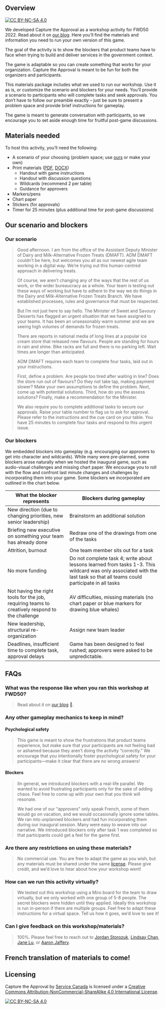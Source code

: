 ## Overview
[![CC BY-NC-SA 4.0][cc-by-nc-sa-shield]][cc-by-nc-sa]

We developed Capture the Approval as a workshop activity for FWD50 2022. Read about it on [our blog](https://medium.com/good-trouble/delivering-at-the-speed-of-trust-reflections-19eedf83fdc0). Here you’ll find the materials and information you need to run your own version of this game.

The goal of the activity is to show the blockers that product teams have to face when trying to build and deliver services in the government context.  

The game is adaptable so you can create something that works for your organization. Capture the Approval is meant to be fun for both the organizers and participants. 

This materials package includes what we used to run our workshop. Use it as is, or customize the scenario and blockers for your needs. You’ll provide a scenario to participants who will complete tasks and seek approvals. You don’t have to follow our preamble exactly – just be sure to present a problem space and provide brief instructions for gameplay.

The game is meant to generate conversation with participants, so we encourage you to set aside enough time for fruitful post-game discussions.
## Materials needed
To host this activity, you’ll need the following: 
* A scenario of your choosing (problem space; use [ours](#our-scenario) or make your own)
* Print materials ([PDF](https://github.com/DTS-STN/digital-service-reviews/blob/main/assets/capture-the-approval/CTA-print-materials-EN.pdf), [DOCX](https://github.com/DTS-STN/digital-service-reviews/blob/main/assets/capture-the-approval/CTA-print-materials-EN.docx))
  * Handout with game instructions 
  * Handout with discussion questions
  * Wildcards (recommend 2 per table)
  * Guidance for approvers
* Markers/pens
* Chart paper
* Stickers (for approvals)
* Timer for 25 minutes (plus additional time for post-game discussions)

## Our scenario and blockers
### Our scenario
>Good afternoon. I am from the office of the Assistant Deputy Minister of Dairy and Milk-Alternative Frozen Treats (DMAFT). ADM DMAFT couldn’t be here, but welcomes you all as our newest agile team working in a digital way. We’re trying out this human-centred approach in delivering treats.
>
>Of course, we aren’t changing any of the ways that the rest of us work, or the wider bureaucracy as a whole. 
Your team is testing out these ways of working but have to adhere to the way we do things in the Dairy and Milk-Alternative Frozen Treats Branch. We have established processes, rules and governance that must be respected.
>
>But I’m not just here to say hello. The Minister of Sweet and Savoury Desserts has flagged an urgent situation that we have assigned to your teams. It has been an unseasonably warm summer and we are seeing high volumes of demands for frozen treats. 
>
>There are reports in national media of long lines at a popular ice cream store that released new flavours. People are standing for hours in rain and shine. Bike racks are full and there is no parking left. Wait times are longer than anticipated.
>
>ADM DMAFT requires each team to complete four tasks, laid out in your instructions.
>
>First, define a problem. Are people too tired after waiting in line? Does the store run out of flavours? Do they not take tap, making payment slower? Make your own assumptions to define the problem. Next, come up with potential solutions. Third, how do you the assess solutions? Finally, make a recommendation for the Minister.
>
>We also require you to complete additional tasks to secure our approvals. Raise your table number to flag us to ask for approval. Please refer to the instructions and the cue card on your table. You have 25 minutes to complete four tasks and respond to this urgent issue.

### Our blockers
We embedded blockers into gameplay (e.g. encouraging our approvers to get into character and wildcards). While many were pre-planned, some blockers arose naturally when we hosted the inaugural game, such as audio-visual challenges and missing chart paper. We encourage you to roll with the flow and confront last minute changes and challenges by incorporating them into your game. Some blockers we incorporated are outlined in the chart below.

| What the blocker represents  | Blockers during gameplay |
| ------------- | ------------- |
| New direction (due to changing priorities, new senior leadership)  | Brainstorm an additional solution  |
| Briefing new executive on something your team has already done  | Redraw one of the drawings from one of the tasks  |
| Attrition, burnout | One team member sits out for a task |
| No more funding | Do not complete task 4; write about lessons learned from tasks 1-3. This wildcard was only associated with the last task so that all teams could participate in all tasks |
| Not having the right tools for the job, requiring teams to creatively respond to the challenge | AV difficulties, missing materials (no chart paper or blue markers for drawing blue whales) |
| New leadership, structural re-organization | Assign new team leader |
| Deadlines, insufficient time to complete task, approval delays | Game has been designed to feel rushed; approvers were asked to be unpredictable. | 

## FAQs
### **What was the response like when you ran this workshop at FWD50?**
>Read about it on [our blog](https://medium.com/good-trouble/delivering-at-the-speed-of-trust-reflections-19eedf83fdc0) 🙂. 

### **Any other gameplay mechanics to keep in mind?**
#### Psychological safety
>This game is meant to show the frustrations that product teams experience, but make sure that your participants are not feeling bad or ashamed because they aren’t doing the activity “correctly.” We encourage that you intentionally foster psychological safety for your participants—make it clear that there are no wrong answers!

#### Blockers
>IIn general, we introduced blockers with a real-life parallel. We wanted to avoid frustrating participants only for the sake of adding chaos. Feel free to come up with your own that you think will resonate. 
>
>We had one of our “approvers” only speak French, some of them would go on vacation, and we would occasionally ignore some tables. We ran into unplanned blockers and had fun incorporating them during our inaugural session. Many were easy to weave into our narrative. We introduced blockers only after task 1 was completed so that participants could get a feel for the game first.

### **Are there any restrictions on using these materials?**
>No commercial use. You are free to adapt the game as you wish, but any materials must be shared under the same [license](#licensing). Please give credit, and we’d love to hear about how your workshop went!

### **How can we run this activity virtually?**
>We tested out this workshop using a Miro board for the team to draw virtually, but we only worked with one group of 5-8 people. The secret blockers were hidden until they applied. Ideally this workshop is run in-person if there are multiple groups. Feel free to adapt these instructions for a virtual space. Tell us how it goes, we’d love to see it!

### **Can I give feedback on this workshop/materials?**
>100%. Please feel free to reach out to [Jordan Storozuk](mailto:jordan.storozuk@servicecanada.gc.ca), [Lindsay Chan](mailto:lindsay.chan@hrsdc-rhdcc.gc.ca), [Jane Lu](mailto:jane.lu@servicecanada.gc.ca), or [Aaron Jaffery](mailto:aaron.jaffery@servicecanada.gc.ca).

## French translation of materials to come!

## Licensing
Capture the Approval by [Service Canada](https://github.com/DTS-STN/digital-service-reviews) is licensed under a
[Creative Commons Attribution-NonCommercial-ShareAlike 4.0 International License][cc-by-nc-sa].

[![CC BY-NC-SA 4.0][cc-by-nc-sa-image]][cc-by-nc-sa]

[cc-by-nc-sa]: http://creativecommons.org/licenses/by-nc-sa/4.0/
[cc-by-nc-sa-image]: https://licensebuttons.net/l/by-nc-sa/4.0/88x31.png
[cc-by-nc-sa-shield]: https://img.shields.io/badge/License-CC%20BY--NC--SA%204.0-lightgrey.svg
